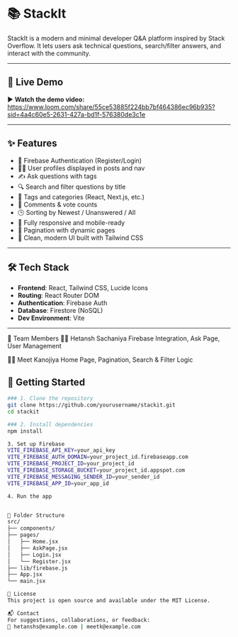 # 📚 StackIt

StackIt is a modern and minimal developer Q&A platform inspired by Stack Overflow. It lets users ask technical questions, search/filter answers, and interact with the community.

---

## 🔗 Live Demo

▶️ **Watch the demo video:** https://www.loom.com/share/55ce53885f224bb7bf464386ec96b935?sid=4a4c60e5-2631-427a-bd1f-576380de3c1e

---

## ✨ Features

- 🔐 Firebase Authentication (Register/Login)
- 🧑‍💻 User profiles displayed in posts and nav
- ✍️ Ask questions with tags
- 🔍 Search and filter questions by title
- 🧵 Tags and categories (React, Next.js, etc.)
- 💬 Comments & vote counts
- 🕒 Sorting by Newest / Unanswered / All
- 📱 Fully responsive and mobile-ready
- 🧭 Pagination with dynamic pages
- 🌈 Clean, modern UI built with Tailwind CSS

---

## 🛠 Tech Stack

- **Frontend**: React, Tailwind CSS, Lucide Icons
- **Routing**: React Router DOM
- **Authentication**: Firebase Auth
- **Database**: Firestore (NoSQL)
- **Dev Environment**: Vite

---

👥 Team Members
👨‍💻 Hetansh Sachaniya
Firebase Integration, Ask Page, User Management

👨‍💻 Meet Kanojiya
Home Page, Pagination, Search & Filter Logic

## 🚀 Getting Started

```bash
### 1. Clone the repository
git clone https://github.com/yourusername/stackit.git
cd stackit

### 2. Install dependencies
npm install

3. Set up Firebase
VITE_FIREBASE_API_KEY=your_api_key
VITE_FIREBASE_AUTH_DOMAIN=your_project_id.firebaseapp.com
VITE_FIREBASE_PROJECT_ID=your_project_id
VITE_FIREBASE_STORAGE_BUCKET=your_project_id.appspot.com
VITE_FIREBASE_MESSAGING_SENDER_ID=your_sender_id
VITE_FIREBASE_APP_ID=your_app_id

4. Run the app


📂 Folder Structure
src/
├── components/
├── pages/
│   ├── Home.jsx
│   ├── AskPage.jsx
│   ├── Login.jsx
│   └── Register.jsx
├── lib/firebase.js
├── App.jsx
└── main.jsx

📄 License
This project is open source and available under the MIT License.

📬 Contact
For suggestions, collaborations, or feedback:
📧 hetanshs@example.com | meetk@example.com

